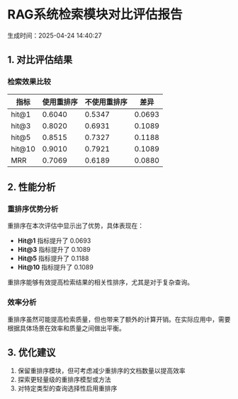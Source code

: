 # RAG系统检索模块对比评估报告
生成时间：2025-04-24 14:40:27

## 1. 对比评估结果

### 检索效果比较

| 指标 | 使用重排序 | 不使用重排序 | 差异 |
|------|------------|--------------|------|
| hit@1 | 0.6040 | 0.5347 | 0.0693 |
| hit@3 | 0.8020 | 0.6931 | 0.1089 |
| hit@5 | 0.8515 | 0.7327 | 0.1188 |
| hit@10 | 0.9010 | 0.7921 | 0.1089 |
| MRR | 0.7069 | 0.6189 | 0.0880 |

## 2. 性能分析

### 重排序优势分析

重排序在本次评估中显示出了优势，具体表现在：

- **Hit@1** 指标提升了 0.0693
- **Hit@3** 指标提升了 0.1089
- **Hit@5** 指标提升了 0.1188
- **Hit@10** 指标提升了 0.1089

重排序能够有效提高检索结果的相关性排序，尤其是对于复杂查询。

### 效率分析

重排序虽然可能提高检索质量，但也带来了额外的计算开销。在实际应用中，需要根据具体场景在效率和质量之间做出平衡。

## 3. 优化建议

1. 保留重排序模块，但可考虑减少重排序的文档数量以提高效率
2. 探索更轻量级的重排序模型或方法
3. 对特定类型的查询选择性启用重排序